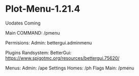 # Plot-Menu-1.21.4
Uodates Coming

Main COMMAND: /pmenu

Permisions:
Admin: bettergui.adminmenu

Plugins
Randsystem: 
BetterGui: https://www.spigotmc.org/resources/bettergui.75620/

Menus:
Admin: /ape 
Settings
Homes: /ph
Flags
Main: /pmenu
